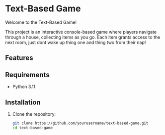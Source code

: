 # Text-Based Game

Welcome to the Text-Based Game! 

This project is an interactive console-based game where players navigate through a house, collecting items as you go. Each item grants access to the next room, just dont wake up thing one and thing two from their nap! 

## Features


## Requirements
- Python 3.11

## Installation
1. Clone the repository:
   ```bash
   git clone https://github.com/yourusername/text-based-game.git
   cd text-based-game
